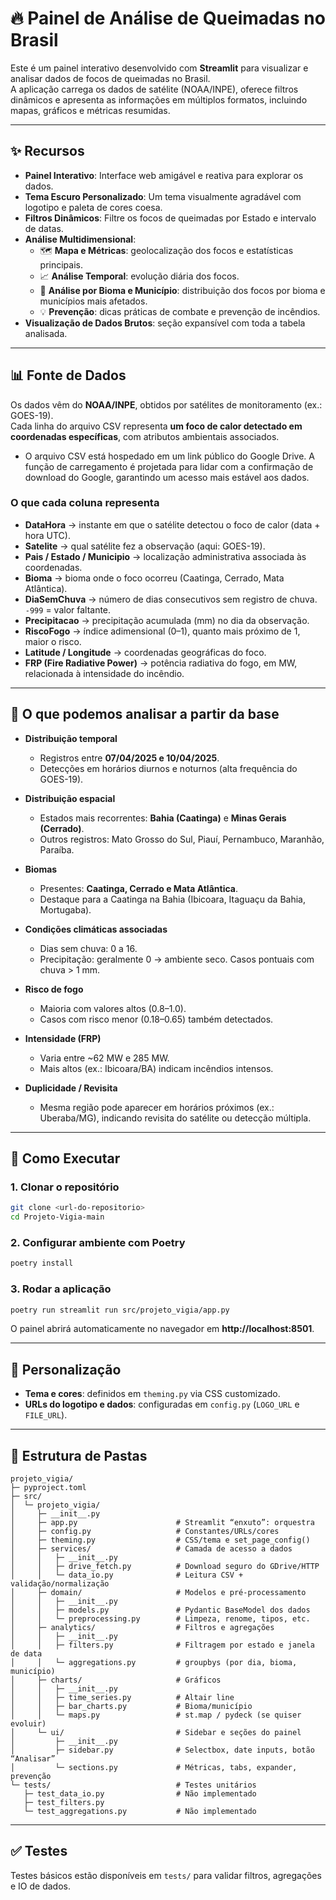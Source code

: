 # 🔥 Painel de Análise de Queimadas no Brasil

Este é um painel interativo desenvolvido com **Streamlit** para visualizar e analisar dados de focos de queimadas no Brasil.  
A aplicação carrega os dados de satélite (NOAA/INPE), oferece filtros dinâmicos e apresenta as informações em múltiplos formatos, incluindo mapas, gráficos e métricas resumidas.

---

## ✨ Recursos

- **Painel Interativo**: Interface web amigável e reativa para explorar os dados.  
- **Tema Escuro Personalizado**: Um tema visualmente agradável com logotipo e paleta de cores coesa.  
- **Filtros Dinâmicos**: Filtre os focos de queimadas por Estado e intervalo de datas.  
- **Análise Multidimensional**:  
  - 🗺️ **Mapa e Métricas**: geolocalização dos focos e estatísticas principais.  
  - 📈 **Análise Temporal**: evolução diária dos focos.  
  - 🌳 **Análise por Bioma e Município**: distribuição dos focos por bioma e municípios mais afetados.  
  - 💡 **Prevenção**: dicas práticas de combate e prevenção de incêndios.  
- **Visualização de Dados Brutos**: seção expansível com toda a tabela analisada.

---

## 📊 Fonte de Dados

Os dados vêm do **NOAA/INPE**, obtidos por satélites de monitoramento (ex.: GOES-19).  
Cada linha do arquivo CSV representa **um foco de calor detectado em coordenadas específicas**, com atributos ambientais associados.

* O arquivo CSV está hospedado em um link público do Google Drive. A função de carregamento é projetada para lidar com a confirmação de download do Google, garantindo um acesso mais estável aos dados.

### O que cada coluna representa

- **DataHora** → instante em que o satélite detectou o foco de calor (data + hora UTC).  
- **Satelite** → qual satélite fez a observação (aqui: GOES-19).  
- **Pais / Estado / Municipio** → localização administrativa associada às coordenadas.  
- **Bioma** → bioma onde o foco ocorreu (Caatinga, Cerrado, Mata Atlântica).  
- **DiaSemChuva** → número de dias consecutivos sem registro de chuva. `-999` = valor faltante.  
- **Precipitacao** → precipitação acumulada (mm) no dia da observação.  
- **RiscoFogo** → índice adimensional (0–1), quanto mais próximo de 1, maior o risco.  
- **Latitude / Longitude** → coordenadas geográficas do foco.  
- **FRP (Fire Radiative Power)** → potência radiativa do fogo, em MW, relacionada à intensidade do incêndio.

---

## 🔎 O que podemos analisar a partir da base

- **Distribuição temporal**  
  - Registros entre **07/04/2025 e 10/04/2025**.  
  - Detecções em horários diurnos e noturnos (alta frequência do GOES-19).  

- **Distribuição espacial**  
  - Estados mais recorrentes: **Bahia (Caatinga)** e **Minas Gerais (Cerrado)**.  
  - Outros registros: Mato Grosso do Sul, Piauí, Pernambuco, Maranhão, Paraíba.  

- **Biomas**  
  - Presentes: **Caatinga, Cerrado e Mata Atlântica**.  
  - Destaque para a Caatinga na Bahia (Ibicoara, Itaguaçu da Bahia, Mortugaba).  

- **Condições climáticas associadas**  
  - Dias sem chuva: 0 a 16.  
  - Precipitação: geralmente 0 → ambiente seco. Casos pontuais com chuva > 1 mm.  

- **Risco de fogo**  
  - Maioria com valores altos (0.8–1.0).  
  - Casos com risco menor (0.18–0.65) também detectados.  

- **Intensidade (FRP)**  
  - Varia entre ~62 MW e 285 MW.  
  - Mais altos (ex.: Ibicoara/BA) indicam incêndios intensos.  

- **Duplicidade / Revisita**  
  - Mesma região pode aparecer em horários próximos (ex.: Uberaba/MG), indicando revisita do satélite ou detecção múltipla.

---

## 🚀 Como Executar

### 1. Clonar o repositório
```bash
git clone <url-do-repositorio>
cd Projeto-Vigia-main
```

### 2. Configurar ambiente com Poetry
```bash
poetry install
```

### 3. Rodar a aplicação
```bash
poetry run streamlit run src/projeto_vigia/app.py
```

O painel abrirá automaticamente no navegador em **http://localhost:8501**.

---

## 🎨 Personalização

- **Tema e cores**: definidos em `theming.py` via CSS customizado.  
- **URLs do logotipo e dados**: configuradas em `config.py` (`LOGO_URL` e `FILE_URL`).  

---

## 📂 Estrutura de Pastas

```
projeto_vigia/
├─ pyproject.toml
├─ src/
│  └─ projeto_vigia/
│     ├─ __init__.py
│     ├─ app.py                      # Streamlit “enxuto”: orquestra
│     ├─ config.py                   # Constantes/URLs/cores
│     ├─ theming.py                  # CSS/tema e set_page_config()
│     ├─ services/                   # Camada de acesso a dados
│     │   ├─ __init__.py
│     │   ├─ drive_fetch.py          # Download seguro do GDrive/HTTP
│     │   └─ data_io.py              # Leitura CSV + validação/normalização
│     ├─ domain/                     # Modelos e pré-processamento
│     │   ├─ __init__.py
│     │   ├─ models.py               # Pydantic BaseModel dos dados
│     │   └─ preprocessing.py        # Limpeza, renome, tipos, etc.
│     ├─ analytics/                  # Filtros e agregações
│     │   ├─ __init__.py
│     │   ├─ filters.py              # Filtragem por estado e janela de data
│     │   └─ aggregations.py         # groupbys (por dia, bioma, município)
│     ├─ charts/                     # Gráficos
│     │   ├─ __init__.py
│     │   ├─ time_series.py          # Altair line
│     │   ├─ bar_charts.py           # Bioma/município
│     │   └─ maps.py                 # st.map / pydeck (se quiser evoluir)
│     └─ ui/                         # Sidebar e seções do painel
│         ├─ __init__.py
│         ├─ sidebar.py              # Selectbox, date inputs, botão “Analisar”
│         └─ sections.py             # Métricas, tabs, expander, prevenção
└─ tests/                            # Testes unitários
   ├─ test_data_io.py                # Não implementado
   ├─ test_filters.py
   └─ test_aggregations.py           # Não implementado
```

---

## ✅ Testes

Testes básicos estão disponíveis em `tests/` para validar filtros, agregações e IO de dados.
